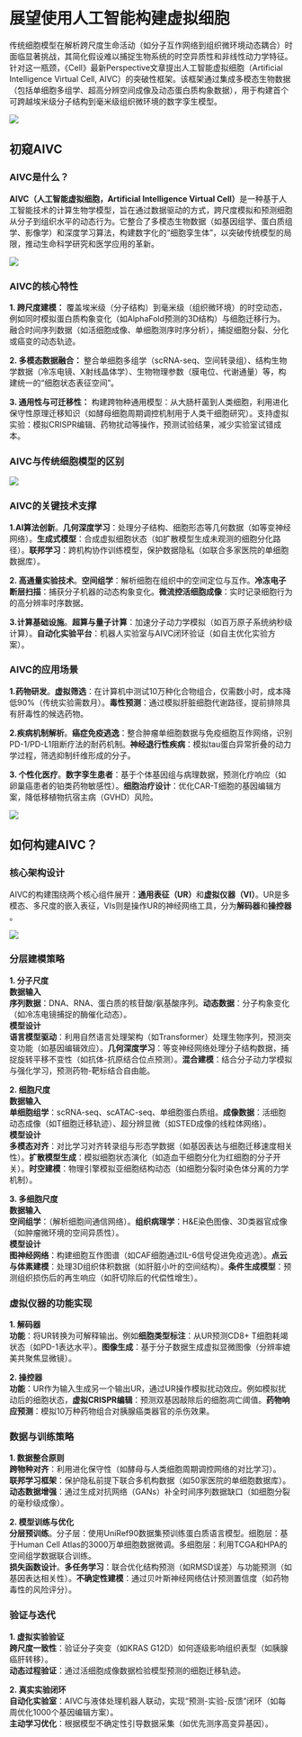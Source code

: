 # 展望使用人工智能构建虚拟细胞
传统细胞模型在解析跨尺度生命活动（如分子互作网络到组织微环境动态耦合）时面临显著挑战，其简化假设难以捕捉生物系统的时空异质性和非线性动力学特征。针对这一瓶颈，《Cell》最新Perspective文章提出人工智能虚拟细胞（Artificial Intelligence Virtual Cell, AIVC）​的突破性框架。该框架通过集成多模态生物数据（包括单细胞多组学、超高分辨空间成像及动态蛋白质构象数据），用于构建首个可跨越埃米级分子结构到毫米级组织微环境的数字孪生模型。  

![](展望使用人工智能构建虚拟细胞/展望使用人工智能构建虚拟细胞_2025-03-04-12-17-56.png)  

## 初窥AIVC
### AIVC是什么？
**AIVC（人工智能虚拟细胞，Artificial Intelligence Virtual Cell）​**​ 是一种基于人工智能技术的计算生物学模型，旨在通过数据驱动的方式，跨尺度模拟和预测细胞从分子到组织水平的动态行为。它整合了多模态生物数据（如基因组学、蛋白质组学、影像学）和深度学习算法，构建数字化的“细胞孪生体”，以突破传统模型的局限，推动生命科学研究和医学应用的革新。  

![](展望使用人工智能构建虚拟细胞/展望使用人工智能构建虚拟细胞_2025-03-04-12-59-43.png)  

### AIVC的核心特性
**1. ​跨尺度建模：** 覆盖​埃米级（分子结构）到毫米级（组织微环境）的时空动态，例如同时模拟蛋白质构象变化（如AlphaFold预测的3D结构）与细胞迁移行为。融合​时间序列数据（如活细胞成像、单细胞测序时序分析），捕捉细胞分裂、分化或癌变的动态轨迹。  

**​2. 多模态数据融合：** 整合​单细胞多组学（scRNA-seq、空间转录组）、结构生物学数据（冷冻电镜、X射线晶体学）、生物物理参数​（膜电位、代谢通量）等，构建统一的“细胞状态表征空间”。  

**3. ​通用性与可迁移性：** 构建跨物种通用模型：从大肠杆菌到人类细胞，利用进化保守性原理迁移知识（如酵母细胞周期调控机制用于人类干细胞研究）。支持虚拟实验：模拟CRISPR编辑、药物扰动等操作，预测试验结果，减少实验室试错成本。

### AIVC与传统细胞模型的区别
![](展望使用人工智能构建虚拟细胞/展望使用人工智能构建虚拟细胞_2025-03-04-12-38-02.png)  

### AIVC的关键技术支撑
**1. ​AI算法创新**。**​几何深度学习**：处理分子结构、细胞形态等几何数据（如等变神经网络）。**​生成式模型**：合成虚拟细胞状态（如扩散模型生成未观测的细胞分化路径）。**​联邦学习**：跨机构协作训练模型，保护数据隐私（如联合多家医院的单细胞数据库）。  

**2. 高通量实验技术**。**​空间组学​**：解析细胞在组织中的空间定位与互作。**​冷冻电子断层扫描**​：捕获分子机器的动态构象变化。**​微流控活细胞成像**：实时记录细胞行为的高分辨率时序数据。  

**3. ​计算基础设施**。**​超算与量子计算**：加速分子动力学模拟（如百万原子系统纳秒级计算）。**​自动化实验平台**：机器人实验室与AIVC闭环验证（如自主优化实验方案）。  

### AIVC的应用场景
**1. ​药物研发**。**​虚拟筛选**：在计算机中测试10万种化合物组合，仅需数小时，成本降低90%（传统实验需数月）。**​毒性预测**：通过模拟肝脏细胞代谢路径，提前排除具有肝毒性的候选药物。  

**2. ​疾病机制解析**。**​癌症免疫逃逸**：整合肿瘤单细胞数据与免疫细胞互作网络，识别PD-1/PD-L1阻断疗法的耐药机制。**​神经退行性疾病**：模拟tau蛋白异常折叠的动力学过程，筛选抑制纤维形成的分子。

**3. 个性化医疗**。**​数字孪生患者**：基于个体基因组与病理数据，预测化疗响应（如卵巢癌患者的铂类药物敏感性）。**​细胞治疗设计**：优化CAR-T细胞的基因编辑方案，降低移植物抗宿主病（GVHD）风险。  

![](展望使用人工智能构建虚拟细胞/展望使用人工智能构建虚拟细胞_2025-03-04-13-01-26.png)  

## 如何构建AIVC？
### 核心架构设计
AIVC的构建围绕两个核心组件展开：**​通用表征（UR）**​和**虚拟仪器（VI）**。UR是多模态、多尺度的嵌入表征，VIs则是操作UR的神经网络工具，分为**解码器**​和**操控器**​。   

![](展望使用人工智能构建虚拟细胞/展望使用人工智能构建虚拟细胞_2025-03-04-13-33-04.png)  

### 分层建模策略
**1. 分子尺度**   
**数据输入**  
**​序列数据**：DNA、RNA、蛋白质的核苷酸/氨基酸序列。**​动态数据**：分子构象变化（如冷冻电镜捕捉的酶催化动态）。  
**​模型设计**  
​**语言模型驱动**：利用自然语言处理架构（如Transformer）处理生物序列，预测突变功能（如基因编辑效应）。**​几何深度学习**：等变神经网络处理分子结构数据，捕捉旋转平移不变性（如抗体-抗原结合位点预测）。**​混合建模**：结合分子动力学模拟与强化学习，预测药物-靶标结合自由能。  

**2. 细胞尺度**  
**数据输入**  
**​单细胞组学**：scRNA-seq、scATAC-seq、单细胞蛋白质组。**​成像数据**：活细胞动态成像（如T细胞迁移轨迹）、超分辨显微（如STED成像的线粒体网络）。  
**​模型设计**  
**​多模态对齐**：对比学习对齐转录组与形态学数据（如基因表达与细胞迁移速度相关性）。**​扩散模型生成**：模拟细胞状态演化（如造血干细胞分化为红细胞的分子开关）。**时空建模**：物理引擎模拟亚细胞结构动态（如细胞分裂时染色体分离的力学机制）。  

**3. 多细胞尺度**  
**数据输入**  ​  
**​空间组学**：（解析细胞间通信网络）。**组织病理学**：H&E染色图像、3D类器官成像（如肿瘤微环境的空间异质性）。  
​**模型设计​**  
​**图神经网络**​：构建细胞互作图谱（如CAF细胞通过IL-6信号促进免疫逃逸）。**​点云与体素建模**：处理3D组织体积数据（如肝脏小叶的空间结构）。**​条件生成模型**：预测组织损伤后的再生响应（如肝切除后的代偿性增生）。  
### 虚拟仪器的功能实现
**1. 解码器**  
​**功能**：将UR转换为可解释输出。例如 **​细胞类型标注**：从UR预测CD8+ T细胞耗竭状态（如PD-1表达水平）。**​图像生成**：基于分子数据生成虚拟显微图像（分辨率媲美共聚焦显微镜）。  

​**2. 操控器**  
​**功能**：UR作为输入生成另一个输出UR，通过UR操作模拟扰动效应。例如模拟扰动后的细胞状态，**虚拟CRISPR编辑**：预测双基因敲除后的细胞凋亡阈值。**​药物响应预测**：模拟10万种药物组合对胰腺癌类器官的杀伤效果。  
### 数据与训练策略
**1. 数据整合原则**  
​**跨物种对齐**：利用进化保守性（如酵母与人类细胞周期调控网络的对比学习）。  
​**联邦学习框架**：保护隐私前提下联合多机构数据（如50家医院的单细胞数据库）。  
​**动态数据增强**：通过生成对抗网络（GANs）补全时间序列数据缺口（如细胞分裂的毫秒级成像）。  

**​2. 模型训练与优化**  
​**分层预训练**。​分子层：使用UniRef90数据集预训练蛋白质语言模型。​细胞层：基于Human Cell Atlas的3000万单细胞数据微调。​多细胞层：利用TCGA和HPA的空间组学数据联合训练。  
**​损失函数设计**。**​多任务学习**：联合优化结构预测（如RMSD误差）与功能预测（如基因表达相关性）。**​不确定性建模**：通过贝叶斯神经网络估计预测置信度（如药物毒性的风险评分）。  
### 验证与迭代
**1. 虚拟实验验证**  
​**跨尺度一致性**：验证分子突变（如KRAS G12D）如何逐级影响组织表型（如胰腺癌肝转移）。  
​**动态过程验证**：通过活细胞成像数据检验模型预测的细胞迁移轨迹。  

​**2. 真实实验闭环**   
​**自动化实验室**：AIVC与液体处理机器人联动，实现“预测-实验-反馈”闭环（如每周优化1000个基因编辑方案）。  
​**主动学习优化**：根据模型不确定性引导数据采集（如优先测序高变异基因）。  